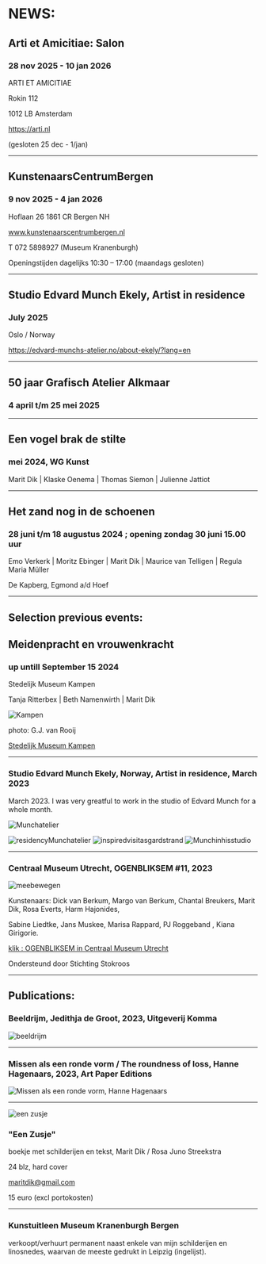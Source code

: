 # NEWS:

## Arti et Amicitiae: Salon

### 28 nov 2025 - 10 jan 2026

ARTI ET AMICITIAE 

Rokin 112 

1012 LB Amsterdam 

https://arti.nl

(gesloten 25 dec - 1/jan)
___

## KunstenaarsCentrumBergen 

### 9 nov 2025 - 4 jan 2026 

Hoflaan 26 1861 CR Bergen NH 

www.kunstenaarscentrumbergen.nl 

T 072 5898927 (Museum Kranenburgh)

Openingstijden dagelijks 10:30 – 17:00 (maandags gesloten)

___

## Studio Edvard Munch Ekely, Artist in residence 

### July 2025

Oslo / Norway

https://edvard-munchs-atelier.no/about-ekely/?lang=en

___

## 50 jaar Grafisch Atelier Alkmaar

### 4 april t/m 25 mei 2025

___

## Een vogel brak de stilte

### mei 2024, WG Kunst

Marit Dik | Klaske Oenema | Thomas Siemon | Julienne Jattiot

---


## Het zand nog in de schoenen

### 28 juni t/m 18 augustus 2024 ; opening zondag 30 juni 15.00 uur 

Emo Verkerk | Moritz Ebinger | Marit Dik | Maurice van Telligen | Regula Maria Müller

De Kapberg, Egmond a/d Hoef


_____

## Selection previous events:


## Meidenpracht en vrouwenkracht

### up untill September 15 2024

Stedelijk Museum Kampen

Tanja Ritterbex | Beth Namenwirth | Marit Dik

![Kampen](https://live.staticflickr.com/65535/53721742014_e54fb0b829.jpg)

photo: G.J. van Rooij

[Stedelijk Museum Kampen](https://stedelijkmuseumkampen.nl/cms/index.php/uploaden/verwachte-expo-s/390-meidenpracht-en-vrouwenkracht-marit-dik-beth-namenwirth-tanja-ritterbex)

______


### Studio Edvard Munch Ekely, Norway, Artist in residence, March 2023

March 2023. I was very greatful to work in the studio of Edvard Munch for a whole month.

![Munchatelier](https://live.staticflickr.com/65535/52808360292_5434f19bd4.jpg) 

![residencyMunchatelier](https://live.staticflickr.com/65535/53271022387_d9bd363905_q.jpg)
![inspiredvisitasgardstrand](https://live.staticflickr.com/65535/53272381700_67ab781468_q.jpg) 
![Munchinhisstudio](https://live.staticflickr.com/65535/53272435785_75971ed647_q.jpg)

___

### Centraal Museum Utrecht, OGENBLIKSEM #11, 2023


![meebewegen](https://live.staticflickr.com/65535/52501849102_8f9c1c164b.jpg)


Kunstenaars: Dick van Berkum, Margo van Berkum, Chantal Breukers, Marit Dik, Rosa Everts, Harm Hajonides, 

Sabine Liedtke, Jans Muskee, Marisa Rappard, PJ Roggeband , Kiana Girigorie. 

[klik : OGENBLIKSEM in Centraal Museum Utrecht](https://www.centraalmuseum.nl/nl/tentoonstellingen/ogenbliksem)


Ondersteund door Stichting Stokroos

___

## Publications:

### Beeldrijm, Jedithja de Groot, 2023, Uitgeverij Komma

![beeldrijm](https://live.staticflickr.com/65535/53458098877_f30355f149_n.jpg)

_____

### Missen als een ronde vorm / The roundness of loss, Hanne Hagenaars, 2023, Art Paper Editions


![Missen als een ronde vorm, Hanne Hagenaars](https://live.staticflickr.com/65535/53272136450_8e3a1fb2f5.jpg)


___

![een zusje](https://live.staticflickr.com/65535/49929955596_af0650d641_w.jpg)



### "Een Zusje" 


boekje met schilderijen en tekst, Marit Dik / Rosa Juno Streekstra


24 blz, hard cover

[maritdik@gmail.com](mailto:maritdik@gmail.com) 

15 euro (excl portokosten)



___


### Kunstuitleen Museum Kranenburgh Bergen 

verkoopt/verhuurt permanent naast enkele van mijn schilderijen en linosnedes, waarvan de meeste gedrukt in Leipzig (ingelijst).


